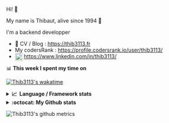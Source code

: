 Hi! 👋

My name is Thibaut, alive since 1994 🍷

I'm a backend developper

-   📝 CV / Blog : https://thib3113.fr
-   My codersRank : https://profile.codersrank.io/user/thib3113/
-   <a href="https://www.linkedin.com/in/thib3113/"><img align="left" alt="Thib3113's Linkedin" width="21px" src="https://raw.githubusercontent.com/peterthehan/peterthehan/master/assets/linkedin.svg" /></a> https://www.linkedin.com/in/thib3113/

📊 **This week I spent my time on**

[![Thib3113's wakatime](https://github-readme-stats.vercel.app/api/wakatime?username=thib3113&layout=default&theme=dracula&langs_count=6&hide_title=true&hide_border=true)](https://wakatime.com/@thib3113)

<details>
  <summary><b>📈&nbsp;&nbsp;Language&nbsp;/&nbsp;Framework stats</b></summary>
  <br/>  
  <a href='https://profile.codersrank.io/user/thib3113/'>
  <img src='http://cr-skills-chart-widget.azurewebsites.net/api/api?username=thib3113&padding=30&skills=php,batchfile,javascript,less,mysql,reactjs,scss,shell,typescript,vue'>
  </a>
</details>

<details>
  <summary><b>:octocat: My Github stats</b></summary>
  <br/>  
  
  <img src="https://github-readme-stats.vercel.app/api?username=thib3113&theme=dracula&show_icons=true&" alt="Thib3113's GitHub stats" />

<!--START_SECTION:activity-->

1. 💪 Opened PR [#165](https://github.com/thib3113/unifi-client/pull/165) in [thib3113/unifi-client](https://github.com/thib3113/unifi-client)
2. 🎉 Merged PR [#164](https://github.com/thib3113/unifi-client/pull/164) in [thib3113/unifi-client](https://github.com/thib3113/unifi-client)
3. 🎉 Merged PR [#14](https://github.com/thib3113/unifi-blockips-srv/pull/14) in [thib3113/unifi-blockips-srv](https://github.com/thib3113/unifi-blockips-srv)
4. ❗️ Opened issue [#163](https://github.com/thib3113/unifi-client/issues/163) in [thib3113/unifi-client](https://github.com/thib3113/unifi-client)
5. 🎉 Merged PR [#162](https://github.com/thib3113/unifi-client/pull/162) in [thib3113/unifi-client](https://github.com/thib3113/unifi-client)
 <!--END_SECTION:activity-->

</details>

![Thib3113's github metrics](https://gist.githubusercontent.com/thib3113/83a96e16f8bca103f1b0e376186c66ec/raw/github-metrics.svg)
